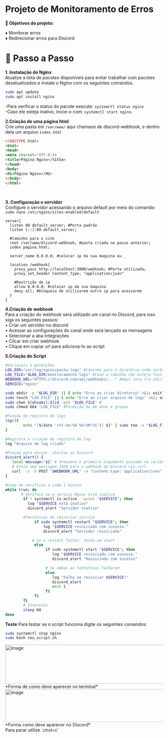 # Projeto de Monitoramento de Erros
**🎯 Objetivos do projeto:**<br>

♦ Monitorar erros<br>
♦ Redirecionar erros para Discord
<br>
# 📌 Passo a Passo <br> 
**1. Instalação do Nginx**  <br>
Atualize a lista de pacotes disponíveis para evitar trabalhar com pacotes desatualizados e instale o Nginx com os seguintes comandos. <br>
```bash
sudo apt update
sudo apt install nginx
```
-Para verificar o status do pacote execute: `systemctl status nginx` <br>
-Caso ele esteja inativo, inicie-o com:  `systemctl start nginx`.<br>

**2.Criação de uma página html**<br>
Crie uma pasta em `/var/www/` aqui chamarei de discord-webhook, e dentro dela um arquivo `índex.html`
```html
<!DOCTYPE html>
<html>
<head>
<meta charset="UTF-8"/>
<title>Página Nginx</title>
</head>
<body>
<H1>Página Nginx</H1>
</body>
</html>
```
<br>

**3. Configuração o servidor** <br>
Configure o servidor acessando o arquivo default por meio do comando: `sudo nano /etc/nginx/sites-enabled/default` <br>
```nginx
server{
  listen 80 default_server; #Porta padrão
  listen [::]:80 default_server;

  #Caminho para o site
  root /var/www/discord-webhook; #pasta criada no passo anterior;
  index pagina.html;
  
  server_name 0.0.0.0; #colocar ip da sua maquina ou _

  location /webhook{
    proxy_pass http://localhost:3000/webhook; #Porta utilizada;
    proxy_set_header Content_Type; "application/json"

    #Restrição de ip
    allow 0.0.0.0; #colocar ip da sua maquina
    deny all; #bloqueia de utilizarem outro ip para acessarem
  }
}
```
**4.Criação de webhook**<br>
Para a criação do webhook será utilizado um canal no Discord, para isso siga os seguintes passos:<br>
• Criar um servidor no discord<br>
• Acessar as configurações do canal onde será lançado as mensagens<br>
• Selecionar a aba Integrações<br>
• Clicar em criar webhook<br>
• Clique em copiar url para adiciona-lo ao script 
<br>

**5.Criação do Script**
```bash
#Variaveis e permições
LOG_DIR="var/log/nginx/pasta-logs" #Caminho para o diretório onde serão armazenados os arquivo de logs
LOG_FILE="$LOG_DIR/monitoramento-logs" #Caso o caminho não esteja funcionando tente desta forma
WEBHOOK_URL="HTTPS://discord.com/api/webhooks/..." #Aqui voce ira adicionar a url do Webhook
SERVICE="nginx"

sudo mkdir -p "$LOG_DIR" || { echo "Erro ao criar diretorio" >&2; exit1; } #
sudo touch "LOG_FILE" || { echo "Erro ao criar arquivo de logs" >&2; exit1; }#
sudo chwn $(whoami):$(id -gn) "$LOG_FILE" #
sudo chmod 664 "LOG_FILE" #Permição do de dono e grupos

#Função de registro de logs
log(){
        echo "[$(date '+%Y-%m-%d %H:%M:%S')] $1" | sudo tee -a "$LOG_FILE" # Formata com hora e grava no arquivo de log
}

#Registra a criação do registro de log
log "Arquivo de log criado"

#Função para enviar  alertas ao Discord
discord_alert() {
   local message="$1" # Armazena o primeiro argumento passado na variável
   # Envia uma mensagem JSON para o webhook do Discord via curl
   curl  -s -X POST "$WEBHOOK_URL" -H "Content-type: application/json" -d "{\"content\" :\"$message\"}"
}

#Loop de verificao a cada 1 minuto
while true; do
       # Verifica se o serviço Nginx está inativo
        if ! systemctl is-active --quiet "$SERVICE"; then
          log "$SERVICE está inativo"
          discord_alert "Servidor inativo"

        #Tentativas de reiniciar serviço
             if sudo systemctl restart "$SERVICE"; then
                 log "$SERVICE reiniciado com sucesso."
                 discord_alert "Servidor reiniciado"

            # Se o restart falhar, tenta um start
             else
                  if sudo systemctl start "$SERVICE"; then
                     log "$SERVICE reiniciado com sucesso."
                     discord_alert "Reiniciado com sucesso"

                  # Se ambas as tentativas falharem
                  else
                     log "Falha ao reiniciar $SERVICE!"
                     discord_alert
                     exit 1
                  fi 
             fi
        fi
        # Intervalo 
        sleep 60
done
```
**Teste**
Para testar se o script funciona digite os seguintes comandos:
```bash
sudo systemctl stop nginx
sudo bash seu_script.sh
```
<img width="514" height="125" alt="image" src="https://github.com/user-attachments/assets/ab5c9f38-13af-4393-8b9d-cdc3b807c49d" />
<br>
*Forma de como deve aparecer no terminal*
<img width="718" height="105" alt="image" src="https://github.com/user-attachments/assets/20a7e9a1-9b68-4c7c-9b4c-11dd6ac62765" />
<br>
*Forma como deve aparecer no Discord* <br>
Para parar utilize `ctrol+c`
